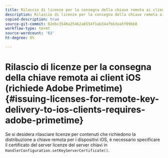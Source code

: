 ```yaml
---
title: Rilascio di licenze per la consegna della chiave remota ai client iOS (richiede Adobe Primetime)
description: Rilascio di licenze per la consegna della chiave remota ai client iOS (richiede Adobe Primetime)
copied-description: true
source-git-commit: 02ebc3548a254b2a6554f1ab34afbb3ea5f09bb8
workflow-type: tm+mt
source-wordcount: '63'
ht-degree: 0%

---
```


# Rilascio di licenze per la consegna della chiave remota ai client iOS (richiede Adobe Primetime){#issuing-licenses-for-remote-key-delivery-to-ios-clients-requires-adobe-primetime}

Se si desidera rilasciare licenze per contenuti che richiedono la distribuzione a chiave remota per i dispositivi iOS, è necessario specificare il certificato del server licenze del server chiavi in `HandlerConfiguration.setKeyServerCertificate()`.
